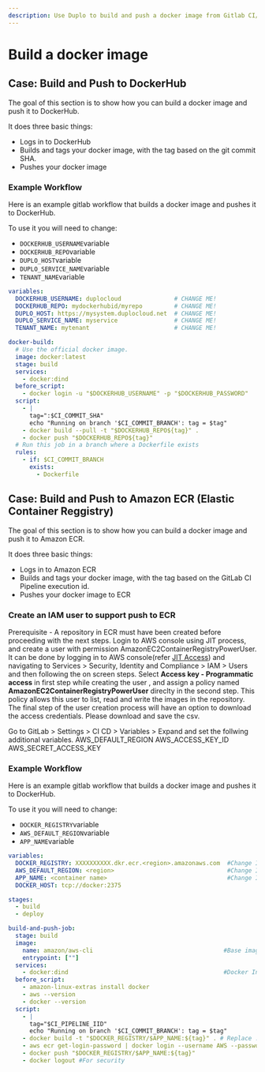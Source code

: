 ```yaml
---
description: Use Duplo to build and push a docker image from Gitlab CI/CD
---
```


# Build a docker image

## Case: Build and Push to DockerHub

The goal of this section is to show how you can build a docker image and push it to DockerHub.

It does three basic things:

* Logs in to DockerHub
* Builds and tags your docker image, with the tag based on the git commit SHA.
* Pushes your docker image

### Example Workflow

Here is an example gitlab workflow that builds a docker image and pushes it to DockerHub.

To use it you will need to change:

* `DOCKERHUB_USERNAME`variable
* `DOCKERHUB_REPO`variable
* `DUPLO_HOST`variable
* `DUPLO_SERVICE_NAME`variable
* `TENANT_NAME`variable

```yaml
variables:
  DOCKERHUB_USERNAME: duplocloud               # CHANGE ME!
  DOCKERHUB_REPO: mydockerhubid/myrepo         # CHANGE ME!
  DUPLO_HOST: https://mysystem.duplocloud.net  # CHANGE ME!
  DUPLO_SERVICE_NAME: myservice                # CHANGE ME!
  TENANT_NAME: mytenant                        # CHANGE ME!

docker-build:
  # Use the official docker image.
  image: docker:latest
  stage: build
  services:
    - docker:dind
  before_script:
    - docker login -u "$DOCKERHUB_USERNAME" -p "$DOCKERHUB_PASSWORD"
  script:
    - |
      tag=":$CI_COMMIT_SHA"
      echo "Running on branch '$CI_COMMIT_BRANCH': tag = $tag"
    - docker build --pull -t "$DOCKERHUB_REPO${tag}" .
    - docker push "$DOCKERHUB_REPO${tag}"
  # Run this job in a branch where a Dockerfile exists
  rules:
    - if: $CI_COMMIT_BRANCH
      exists:
        - Dockerfile
```

## Case: Build and Push to Amazon ECR (Elastic Container Reggistry)

The goal of this section is to show how you can build a docker image and push it to Amazon ECR.

It does three basic things:

* Logs in to Amazon ECR
* Builds and tags your docker image, with the tag based on the GitLab CI Pipeline execution id.
* Pushes your docker image to ECR

### Create an IAM user to support push to ECR
Prerequisite - A repository in ECR must have been created before proceeding with the next steps.
Login to AWS console using JIT process, and create a user with permission AmazonEC2ContainerRegistryPowerUser. It can be done by logging in to AWS console(refer [JIT Access](https://docs.duplocloud.com/docs/aws/use-cases/jit-access)) and navigating to Services > Security, Identity and Compliance > IAM > Users and then following the on screen steps. Select **Access key - Programmatic access** in first step while creating the user , and assign a policy named **AmazonEC2ContainerRegistryPowerUser** direclty in the second step. This policy allows this user to list, read and write the images in the repository. The final step of the user creation process will have an option to download the access credentials. Please download and save the csv.

Go to GitLab > Settings > CI CD > Variables > Expand and set the follwing additional variables.
AWS_DEFAULT_REGION
AWS_ACCESS_KEY_ID
AWS_SECRET_ACCESS_KEY


### Example Workflow

Here is an example gitlab workflow that builds a docker image and pushes it to DockerHub.

To use it you will need to change:

* `DOCKER_REGISTRY`variable
* `AWS_DEFAULT_REGION`variable
* `APP_NAME`variable

```yaml
variables:
  DOCKER_REGISTRY: XXXXXXXXXX.dkr.ecr.<region>.amazonaws.com  #Change It
  AWS_DEFAULT_REGION: <region>                                #Change It
  APP_NAME: <container name>                                  #Change It
  DOCKER_HOST: tcp://docker:2375

stages:
  - build
  - deploy

build-and-push-job:
  stage: build
  image:
    name: amazon/aws-cli                                     #Base image, needed for AWS CLI tools
    entrypoint: [""]
  services:
    - docker:dind                                            #Docker In Docker - needed for docker commands
  before_script:
    - amazon-linux-extras install docker
    - aws --version
    - docker --version
  script:
    - |
      tag="$CI_PIPELINE_IID"
      echo "Running on branch '$CI_COMMIT_BRANCH': tag = $tag"
    - docker build -t "$DOCKER_REGISTRY/$APP_NAME:${tag}" . # Replace . with path to Dockerfile relative to this file if Dockerfile is not in repo root dir
    - aws ecr get-login-password | docker login --username AWS --password-stdin $DOCKER_REGISTRY
    - docker push "$DOCKER_REGISTRY/$APP_NAME:${tag}"
    - docker logout #For security
```
